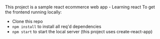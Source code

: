 This project is a sample react ecommerce web app - Learning react
To get the frontend running locally:

- Clone this repo
- `npm install` to install all req'd dependencies
- `npm start` to start the local server (this project uses create-react-app)
